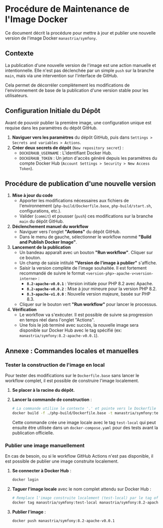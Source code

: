 # Procédure de Maintenance de l'Image Docker

Ce document décrit la procédure pour mettre à jour et publier une nouvelle version de l'image Docker `manastria/symfony`.

## Contexte

La publication d'une nouvelle version de l'image est une action manuelle et intentionnelle. Elle n'est pas déclenchée par un simple `push` sur la branche `main`, mais via une intervention sur l'interface de GitHub.

Cela permet de décorréler complètement les modifications de l'environnement de base de la publication d'une version stable pour les utilisateurs.

## Configuration Initiale du Dépôt

Avant de pouvoir publier la première image, une configuration unique est requise dans les paramètres du dépôt GitHub.

1. **Naviguer vers les paramètres** du dépôt GitHub, puis dans `Settings > Secrets and variables > Actions`.
2. **Créer deux secrets de dépôt** (`New repository secret`) :
   - `DOCKERHUB_USERNAME` : L'identifiant Docker Hub.
   - `DOCKERHUB_TOKEN` : Un jeton d'accès généré depuis les paramètres du compte Docker Hub (`Account Settings > Security > New Access Token`).

## Procédure de publication d'une nouvelle version

1. **Mise à jour du code**
   - Apporter les modifications nécessaires aux fichiers de l'environnement (`php-build/Dockerfile.base`, `php-build/start.sh`, configurations, etc.).
   - Valider (`commit`) et pousser (`push`) ces modifications sur la branche `main` du dépôt GitHub.
2. **Déclenchement manuel du workflow**
   - Naviguer vers l'onglet **"Actions"** du dépôt GitHub.
   - Dans le menu de gauche, sélectionner le workflow nommé **"Build and Publish Docker Image"**.
3. **Lancement de la publication**
   - Un bandeau apparaît avec un bouton **"Run workflow"**. Cliquer sur ce bouton.
   - Un champ de saisie intitulé **"Version de l'image à publier"** s'affiche.
   - Saisir la version complète de l'image souhaitée. Il est fortement recommandé de suivre le format `<version-php>-apache-v<version-interne>` :
     - **`8.2-apache-v0.0.1`** : Version initiale pour PHP 8.2 avec Apache.
     - **`8.2-apache-v0.0.2`** : Mise à jour mineure pour la version PHP 8.2.
     - **`8.3-apache-v1.0.0`** : Nouvelle version majeure, basée sur PHP 8.3.
   - Cliquer sur le bouton vert **"Run workflow"** pour lancer le processus.
4. **Vérification**
   - Le workflow va s'exécuter. Il est possible de suivre sa progression en temps réel dans l'onglet "Actions".
   - Une fois le job terminé avec succès, la nouvelle image sera disponible sur Docker Hub avec le tag spécifié (ex: `manastria/symfony:8.2-apache-v0.0.1`).

## Annexe : Commandes locales et manuelles

### Tester la construction de l'image en local

Pour tester des modifications sur le `Dockerfile.base` sans lancer le workflow complet, il est possible de construire l'image localement.

1. **Se placer à la racine du dépôt.**

2. **Lancer la commande de construction** :

   ```bash
   # La commande utilise le contexte '.' et pointe vers le Dockerfile spécifique.
   docker build -f ./php-build/Dockerfile.base -t manastria/symfony:test-local .
   ```

   Cette commande crée une image locale avec le tag `test-local` qui peut ensuite être utilisée dans un `docker-compose.yaml` pour des tests avant la publication officielle.

### Publier une image manuellement

En cas de besoin, ou si le workflow GitHub Actions n'est pas disponible, il est possible de publier une image construite localement.

1. **Se connecter à Docker Hub** :

   ```bash
   docker login
   ```

2. **Taguer l'image locale** avec le nom complet attendu sur Docker Hub :

   ```bash
   # Remplace l'image construite localement (test-local) par le tag officiel
   docker tag manastria/symfony:test-local manastria/symfony:8.2-apache-v0.0.1
   ```

3. **Publier l'image** :

   ```bash
   docker push manastria/symfony:8.2-apache-v0.0.1
   ```
